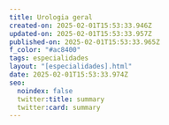 ```yaml
---
title: Urologia geral
created-on: 2025-02-01T15:53:33.946Z
updated-on: 2025-02-01T15:53:33.957Z
published-on: 2025-02-01T15:53:33.965Z
f_color: "#ac8400"
tags: especialidades
layout: "[especialidades].html"
date: 2025-02-01T15:53:33.974Z
seo:
  noindex: false
  twitter:title: summary
  twitter:card: summary
---
```

